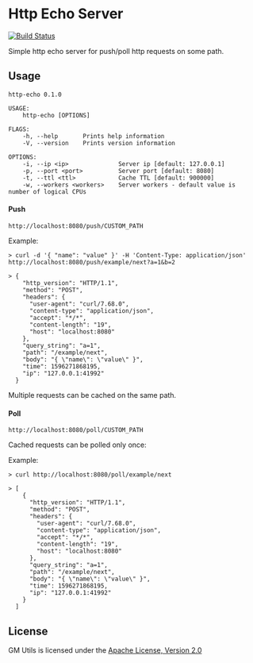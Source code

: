 # Http Echo Server
[![Build Status](https://travis-ci.com/dejankos/http-echo.svg?branch=master)](https://travis-ci.com/dejankos/http-echo)

Simple http echo server for push/poll http requests on some path.

## Usage
```
http-echo 0.1.0

USAGE:
    http-echo [OPTIONS]

FLAGS:
    -h, --help       Prints help information
    -V, --version    Prints version information

OPTIONS:
    -i, --ip <ip>              Server ip [default: 127.0.0.1]
    -p, --port <port>          Server port [default: 8080]
    -t, --ttl <ttl>            Cache TTL [default: 900000]
    -w, --workers <workers>    Server workers - default value is number of logical CPUs
```

#### Push

```http://localhost:8080/push/CUSTOM_PATH ```

Example:
```
> curl -d '{ "name": "value" }' -H 'Content-Type: application/json' http://localhost:8080/push/example/next?a=1&b=2

> {
    "http_version": "HTTP/1.1",
    "method": "POST",
    "headers": {
      "user-agent": "curl/7.68.0",
      "content-type": "application/json",
      "accept": "*/*",
      "content-length": "19",
      "host": "localhost:8080"
    },
    "query_string": "a=1",
    "path": "/example/next",
    "body": "{ \"name\": \"value\" }",
    "time": 1596271868195,
    "ip": "127.0.0.1:41992"
  }
```

Multiple requests can be cached on the same path.

#### Poll

```http://localhost:8080/poll/CUSTOM_PATH ```

Cached requests can be polled only once:

Example:
```
> curl http://localhost:8080/poll/example/next

> [
    {
      "http_version": "HTTP/1.1",
      "method": "POST",
      "headers": {
        "user-agent": "curl/7.68.0",
        "content-type": "application/json",
        "accept": "*/*",
        "content-length": "19",
        "host": "localhost:8080"
      },
      "query_string": "a=1",
      "path": "/example/next",
      "body": "{ \"name\": \"value\" }",
      "time": 1596271868195,
      "ip": "127.0.0.1:41992"
    }
  ]
```

## License

GM Utils is licensed under the [Apache License, Version 2.0](http://www.apache.org/licenses/LICENSE-2.0)